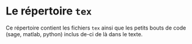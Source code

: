 # Le répertoire `tex`

Ce répertoire contient les fichiers `tex` ainsi que les petits bouts de code (sage, matlab, python) inclus de-ci de là dans le texte.
